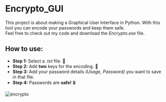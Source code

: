 # Encrypto_GUI

This project is about making a Graphical User Interface in Python. With this tool you can encode your passwords and keep them safe.  
Feel free to check out my code and download the _Encrypto.exe_ file.

## How to use:

- **Step 1:** Select a _.txt_ file. :page_facing_up:
- **Step 2:** Add **two** keys for the encoding. :key:
- **Step 3:** Add your password details _(Usage, Password)_ you want to save in that file.
- **Step 4:** Passwords are **safe!** :lock:

![encrypto](https://user-images.githubusercontent.com/86418773/158602522-2a6b548c-fcea-4319-a417-a50578b2fe72.png)

